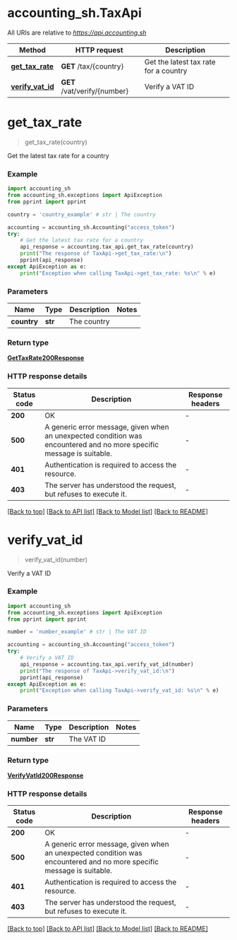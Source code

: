 # accounting_sh.TaxApi

All URIs are relative to *https://api.accounting.sh*

Method | HTTP request | Description
------------- | ------------- | -------------
[**get_tax_rate**](TaxApi.md#get_tax_rate) | **GET** /tax/{country} | Get the latest tax rate for a country
[**verify_vat_id**](TaxApi.md#verify_vat_id) | **GET** /vat/verify/{number} | Verify a VAT ID


# **get_tax_rate**
> get_tax_rate(country)

Get the latest tax rate for a country

### Example


```python
import accounting_sh
from accounting_sh.exceptions import ApiException
from pprint import pprint

country = 'country_example' # str | The country

accounting = accounting_sh.Accounting("access_token")
try:
    # Get the latest tax rate for a country
    api_response = accounting.tax_api.get_tax_rate(country)
    print("The response of TaxApi->get_tax_rate:\n")
    pprint(api_response)
except ApiException as e:
    print("Exception when calling TaxApi->get_tax_rate: %s\n" % e)

```



### Parameters


Name | Type | Description  | Notes
------------- | ------------- | ------------- | -------------
 **country** | **str**| The country | 

### Return type

[**GetTaxRate200Response**](GetTaxRate200Response.md)

### HTTP response details

| Status code | Description | Response headers |
|-------------|-------------|------------------|
**200** | OK |  -  |
**500** | A generic error message, given when an unexpected condition was encountered and no more specific message is suitable. |  -  |
**401** | Authentication is required to access the resource. |  -  |
**403** | The server has understood the request, but refuses to execute it. |  -  |

[[Back to top]](#) [[Back to API list]](../README.md#documentation-for-api-endpoints) [[Back to Model list]](../README.md#documentation-for-models) [[Back to README]](../README.md)

# **verify_vat_id**
> verify_vat_id(number)

Verify a VAT ID

### Example


```python
import accounting_sh
from accounting_sh.exceptions import ApiException
from pprint import pprint

number = 'number_example' # str | The VAT ID

accounting = accounting_sh.Accounting("access_token")
try:
    # Verify a VAT ID
    api_response = accounting.tax_api.verify_vat_id(number)
    print("The response of TaxApi->verify_vat_id:\n")
    pprint(api_response)
except ApiException as e:
    print("Exception when calling TaxApi->verify_vat_id: %s\n" % e)

```



### Parameters


Name | Type | Description  | Notes
------------- | ------------- | ------------- | -------------
 **number** | **str**| The VAT ID | 

### Return type

[**VerifyVatId200Response**](VerifyVatId200Response.md)

### HTTP response details

| Status code | Description | Response headers |
|-------------|-------------|------------------|
**200** | OK |  -  |
**500** | A generic error message, given when an unexpected condition was encountered and no more specific message is suitable. |  -  |
**401** | Authentication is required to access the resource. |  -  |
**403** | The server has understood the request, but refuses to execute it. |  -  |

[[Back to top]](#) [[Back to API list]](../README.md#documentation-for-api-endpoints) [[Back to Model list]](../README.md#documentation-for-models) [[Back to README]](../README.md)

